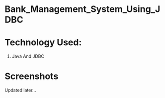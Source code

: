# Bank_Management_System_Using_JDBC

# Technology Used:
1. Java And JDBC

# Screenshots
Updated later...
